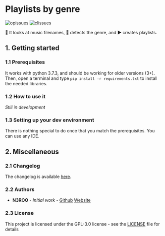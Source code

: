 # Playlists by genre
![opissues](https://img.shields.io/github/issues/N3ROO/playlistsByGenre.svg) 
![clissues](https://img.shields.io/github/issues-closed/N3ROO/playlistsByGenre.svg)

🔎 It looks at music filenames, 🎵 detects the genre, and ▶ creates playlists.

## 1. Getting started
### 1.1 Prerequisites
It works with python 3.7.3, and should be working for older versions (3+).
Then, open a terminal and type `pip install -r requirements.txt` to install the needed libraries.

### 1.2 How to use it
*Still in development*

### 1.3 Setting up your dev environment
There is nothing special to do once that you match the prerequisites. You can use any IDE.

## 2. Miscellaneous
### 2.1 Changelog
The changelog is available [here](CHANGELOG.md).

### 2.2 Authors
- **N3ROO** - *Initial work* - [Github](https://github.com/N3ROO) [Website](https://n3roo.github.io/)

### 2.3 License
This project is licensed under the GPL-3.0 license - see the [LICENSE](LICENSE) file for details